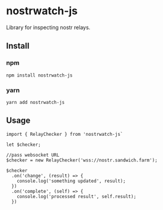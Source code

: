 # nostrwatch-js
Library for inspecting nostr relays. 

## Install
### npm
`npm install nostrwatch-js`

### yarn
`yarn add nostrwatch-js`

## Usage

```
import { RelayChecker } from 'nostrwatch-js` 

let $checker;

//pass websocket URL 
$checker = new RelayChecker('wss://nostr.sandwich.farm');

$checker
  .on('change', (result) => {
    console.log('something updated', result);
  })
  .on('complete', (self) => {
    console.log('processed result', self.result);
  })
```

